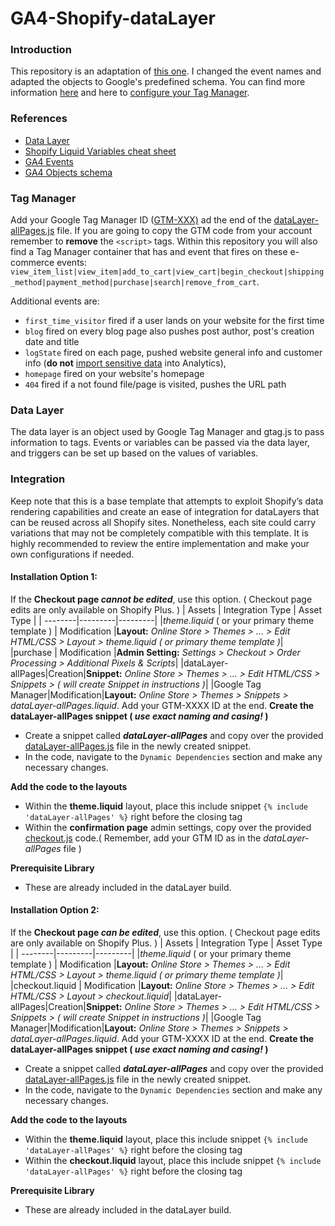 # GA4-Shopify-dataLayer

### Introduction

This repository is an adaptation of [this one](https://github.com/TechnicalWebAnalytics/dataLayer-shopify/blob/master/dataLayer-allPages.js).
I changed the event names and adapted the objects to Google's predefined schema.
You can find more information [here](https://support.google.com/analytics/answer/10119380?hl=en) and here to [configure your Tag Manager](https://developers.google.com/analytics/devguides/collection/ga4/ecommerce?client_type=gtm#add_shipping_info).

### References

- [Data Layer](https://developers.google.com/tag-platform/devguides/datalayer?hl=en)
- [Shopify Liquid Variables cheat sheet](https://www.shopify.com/partners/shopify-cheat-sheet) 
- [GA4 Events](https://developers.google.com/analytics/devguides/collection/ga4/reference/events)
- [GA4 Objects schema](https://support.google.com/analytics/answer/10119380?hl=en)

### Tag Manager
Add your Google Tag Manager ID ([GTM-XXX)](https://developers.google.com/tag-platform/tag-manager/web?hl=en) ad the end of the [dataLayer-allPages.js](https://github.com/paolobtl/GA4-Shopify-dataLayer/blob/main/dataLayer-allPages.js) file.
If you are going to copy the GTM code from your account remember to **remove** the `<script>` tags.
Within this repository you will also find a Tag Manager container that has and event that fires on these e-commerce events:
`view_item_list|view_item|add_to_cart|view_cart|begin_checkout|shipping_method|payment_method|purchase|search|remove_from_cart`.

Additional events are:

 - `first_time_visitor` fired if a user lands on your website for the
   first time
  - `blog` fired on every blog page also pushes post author,
   post's creation date and title
 - `logState` fired on each page, pushed
   website general info and customer info (**do not** [import sensitive
   data](https://support.google.com/analytics/answer/6366371?hl=en#zippy=,in-this-article) into Analytics), 
 - `homepage` fired on your website's homepage
 - `404` fired if a not found file/page is visited, pushes the URL path

### Data Layer
The data layer is an object used by Google Tag Manager and gtag.js to pass information to tags. Events or variables can be passed via the data layer, and triggers can be set up based on the values of variables.

### Integration
Keep note that this is a base template that attempts to exploit Shopify’s data rendering capabilities and create an ease of integration for dataLayers that can be reused across all Shopify sites. Nonetheless, each site could carry variations that may not be completely compatible with this template.
It is highly recommended to review the entire implementation and make your own configurations if needed.
#### Installation Option 1:

If the  **Checkout page  _cannot be edited_**, use this option. ( Checkout page edits are only available on Shopify Plus. )
| Assets | Integration Type | Asset Type |
| --------|---------|---------|
|*theme.liquid* ( or your primary theme template ) | Modification |**Layout:**  _Online Store > Themes > ... > Edit HTML/CSS > Layout > theme.liquid ( or primary theme template )_|
|purchase | Modification |**Admin Setting:**  _Settings > Checkout > Order Processing > Additional Pixels & Scripts_|
|dataLayer-allPages|Creation|**Snippet:**  _Online Store > Themes > ... > Edit HTML/CSS > Snippets > ( will create Snippet in instructions )_|
|Google Tag Manager|Modification|**Layout:**  _Online Store > Themes > Snippets > dataLayer-allPages.liquid_. Add your GTM-XXXX ID at the end.
**Create the dataLayer-allPages snippet (  _use exact naming and casing!_  )**

-   Create a snippet called  **_dataLayer-allPages_**  and copy over the provided  [dataLayer-allPages.js](https://github.com/paolobtl/GA4-Shopify-dataLayer/blob/main/dataLayer-allPages.js) file in the newly created snippet. 
- In the code, navigate to the `Dynamic Dependencies` section and make any necessary changes.

**Add the code to the layouts**
-   Within the  **theme.liquid**  layout, place this include snippet  `{% include 'dataLayer-allPages' %}`  right before the closing </head> tag
-   Within the  **confirmation page**  admin settings, copy over the provided  [checkout.js](https://github.com/paolobtl/GA4-Shopify-dataLayer/blob/main/checkout.js)  code.( Remember, add your GTM ID as in the _dataLayer-allPages_ file )

**Prerequisite Library**

-   These are already included in the dataLayer build.

#### Installation Option 2:

If the  **Checkout page  _can be edited_**, use this option. ( Checkout page edits are only available on Shopify Plus. )
| Assets | Integration Type | Asset Type |
| --------|---------|---------|
|*theme.liquid* ( or your primary theme template ) | Modification |**Layout:**  _Online Store > Themes > ... > Edit HTML/CSS > Layout > theme.liquid ( or primary theme template )_|
|checkout.liquid | Modification |**Layout:**  _Online Store > Themes > ... > Edit HTML/CSS > Layout > checkout.liquid_|
|dataLayer-allPages|Creation|**Snippet:**  _Online Store > Themes > ... > Edit HTML/CSS > Snippets > ( will create Snippet in instructions )_|
|Google Tag Manager|Modification|**Layout:**  _Online Store > Themes > Snippets > dataLayer-allPages.liquid_. Add your GTM-XXXX ID at the end.
**Create the dataLayer-allPages snippet (  _use exact naming and casing!_  )**

-   Create a snippet called  **_dataLayer-allPages_**  and copy over the provided  [dataLayer-allPages.js](https://github.com/paolobtl/GA4-Shopify-dataLayer/blob/main/dataLayer-allPages.js) file in the newly created snippet. 
- In the code, navigate to the `Dynamic Dependencies` section and make any necessary changes.

**Add the code to the layouts**

-   Within the  **theme.liquid**  layout, place this include snippet  `{% include 'dataLayer-allPages' %}`  right before the closing </head> tag
-   Within the  **checkout.liquid**  layout, place this include snippet  `{% include 'dataLayer-allPages' %}`  right before the closing </head> tag

**Prerequisite Library**

-   These are already included in the dataLayer build.
